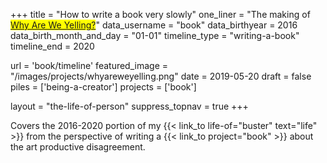 +++
title     			= "How to write a book very slowly"
one_liner 			= "The making of <mark><a href='/book'>Why Are We Yelling?</a></mark>"
data_username		= "book"
data_birthyear  = 2016
data_birth_month_and_day = "01-01"
timeline_type   = "writing-a-book"
timeline_end    = 2020

url 		  			= 'book/timeline'
featured_image 	= "/images/projects/whyareweyelling.png"
date 						= 2019-05-20
draft 					= false
piles 					= ['being-a-creator']
projects 				= ['book']

layout 					= "the-life-of-person"
suppress_topnav = true
+++

Covers the 2016-2020 portion of my {{< link_to life-of="buster" text="life" >}} from the perspective of writing a {{< link_to project="book" >}} about the art productive disagreement.